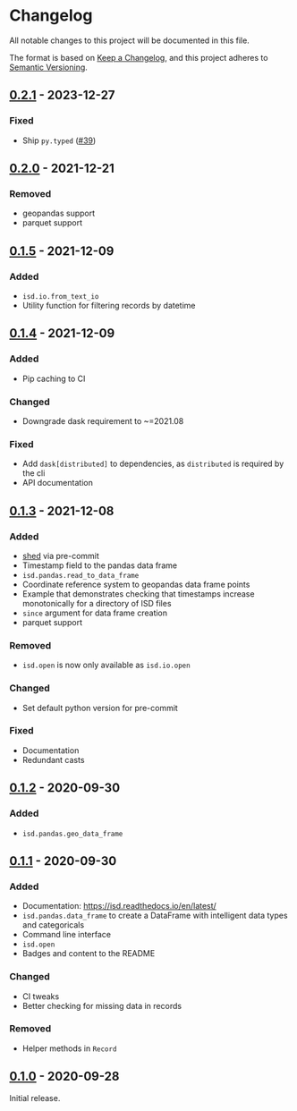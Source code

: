 # Changelog

All notable changes to this project will be documented in this file.

The format is based on [Keep a Changelog](https://keepachangelog.com/en/1.0.0/), and this project adheres to [Semantic Versioning](https://semver.org/spec/v2.0.0.html).

## [0.2.1] - 2023-12-27

### Fixed

- Ship `py.typed` ([#39](https://github.com/gadomski/pyisd/pull/39))

## [0.2.0] - 2021-12-21

### Removed

- geopandas support
- parquet support

## [0.1.5] - 2021-12-09

### Added

- `isd.io.from_text_io`
- Utility function for filtering records by datetime

## [0.1.4] - 2021-12-09

### Added

- Pip caching to CI

### Changed

- Downgrade dask requirement to ~=2021.08

### Fixed

- Add `dask[distributed]` to dependencies, as `distributed` is required by the cli
- API documentation

## [0.1.3] - 2021-12-08

### Added

- [shed](https://pypi.org/project/shed/) via pre-commit
- Timestamp field to the pandas data frame
- `isd.pandas.read_to_data_frame`
- Coordinate reference system to geopandas data frame points
- Example that demonstrates checking that timestamps increase monotonically for a directory of ISD files
- `since` argument for data frame creation
- parquet support

### Removed

- `isd.open` is now only available as `isd.io.open`

### Changed

- Set default python version for pre-commit

### Fixed

- Documentation
- Redundant casts

## [0.1.2] - 2020-09-30

### Added

- `isd.pandas.geo_data_frame`

## [0.1.1] - 2020-09-30

### Added

- Documentation: <https://isd.readthedocs.io/en/latest/>
- `isd.pandas.data_frame` to create a DataFrame with intelligent data types and categoricals
- Command line interface
- `isd.open`
- Badges and content to the README

### Changed

- CI tweaks
- Better checking for missing data in records

### Removed

- Helper methods in `Record`

## [0.1.0] - 2020-09-28

Initial release.

[0.2.1]: <https://github.com/gadomski/pyisd/compare/v0.2.0..v0.2.1>
[0.2.0]: <https://github.com/gadomski/pyisd/compare/v0.1.5..v0.2.0>
[0.1.5]: <https://github.com/gadomski/pyisd/compare/v0.1.4..v0.1.5>
[0.1.4]: <https://github.com/gadomski/pyisd/compare/v0.1.3..v0.1.4>
[0.1.3]: <https://github.com/gadomski/pyisd/compare/v0.1.2..v0.1.3>
[0.1.2]: <https://github.com/gadomski/pyisd/compare/v0.1.1..v0.1.2>
[0.1.1]: <https://github.com/gadomski/pyisd/compare/v0.1.0..v0.1.1>
[0.1.0]: <https://github.com/gadomski/pyisd/tree/v0.1.0>
